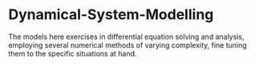 # Dynamical-System-Modelling
The models here exercises in differential equation solving and analysis, employing several numerical methods of varying complexity, fine tuning them to the specific situations at hand.
